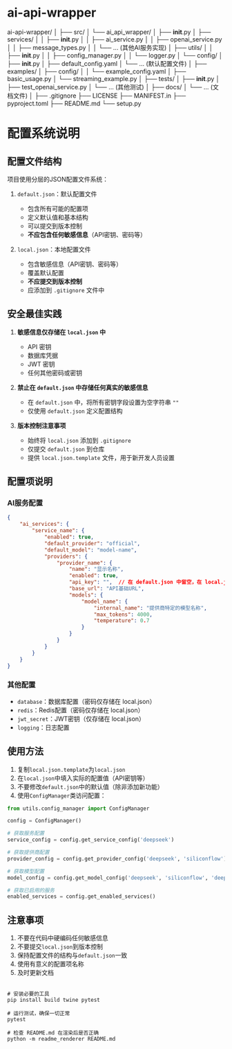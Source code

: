 # ai-api-wrapper

ai-api-wrapper/
│
├── src/
│   └── ai_api_wrapper/
│       ├── __init__.py
│       ├── services/
│       │   ├── __init__.py
│       │   ├── ai_service.py
│       │   ├── openai_service.py
│       │   ├── message_types.py
│       │   └── ... (其他AI服务实现)
│       ├── utils/
│       │   ├── __init__.py
│       │   ├── config_manager.py
│       │   └── logger.py
│       └── config/
│           ├── __init__.py
│           ├── default_config.yaml
│           └── ... (默认配置文件)
│
├── examples/
│   ├── config/
│   │   └── example_config.yaml
│   ├── basic_usage.py
│   └── streaming_example.py
│
├── tests/
│   ├── __init__.py
│   ├── test_openai_service.py
│   └── ... (其他测试)
│
├── docs/
│   └── ... (文档文件)
│
├── .gitignore
├── LICENSE
├── MANIFEST.in
├── pyproject.toml
├── README.md
└── setup.py



# 配置系统说明

## 配置文件结构

项目使用分层的JSON配置文件系统：

1. `default.json`：默认配置文件
   - 包含所有可能的配置项
   - 定义默认值和基本结构
   - 可以提交到版本控制
   - **不应包含任何敏感信息**（API密钥、密码等）

2. `local.json`：本地配置文件
   - 包含敏感信息（API密钥、密码等）
   - 覆盖默认配置
   - **不应提交到版本控制**
   - 应添加到 `.gitignore` 文件中

## 安全最佳实践

1. **敏感信息仅存储在 `local.json` 中**
   - API 密钥
   - 数据库凭据
   - JWT 密钥
   - 任何其他密码或密钥

2. **禁止在 `default.json` 中存储任何真实的敏感信息**
   - 在 `default.json` 中，将所有密钥字段设置为空字符串 `""`
   - 仅使用 `default.json` 定义配置结构

3. **版本控制注意事项**
   - 始终将 `local.json` 添加到 `.gitignore`
   - 仅提交 `default.json` 到仓库
   - 提供 `local.json.template` 文件，用于新开发人员设置

## 配置项说明

### AI服务配置

```json
{
    "ai_services": {
        "service_name": {
            "enabled": true,
            "default_provider": "official",
            "default_model": "model-name",
            "providers": {
                "provider_name": {
                    "name": "显示名称",
                    "enabled": true,
                    "api_key": "",  // 在 default.json 中留空，在 local.json 中填写实际值
                    "base_url": "API基础URL",
                    "models": {
                        "model_name": {
                            "internal_name": "提供商特定的模型名称",
                            "max_tokens": 4000,
                            "temperature": 0.7
                        }
                    }
                }
            }
        }
    }
}
```

### 其他配置

- `database`：数据库配置（密码仅存储在 local.json）
- `redis`：Redis配置（密码仅存储在 local.json）
- `jwt_secret`：JWT密钥（仅存储在 local.json）
- `logging`：日志配置

## 使用方法

1. 复制`local.json.template`为`local.json`
2. 在`local.json`中填入实际的配置值（API密钥等）
3. 不要修改`default.json`中的默认值（除非添加新功能）
4. 使用`ConfigManager`类访问配置：

```python
from utils.config_manager import ConfigManager

config = ConfigManager()

# 获取服务配置
service_config = config.get_service_config('deepseek')

# 获取提供商配置
provider_config = config.get_provider_config('deepseek', 'siliconflow')

# 获取模型配置
model_config = config.get_model_config('deepseek', 'siliconflow', 'deepseek-chat')

# 获取已启用的服务
enabled_services = config.get_enabled_services()
```

## 注意事项

1. 不要在代码中硬编码任何敏感信息
2. 不要提交`local.json`到版本控制
3. 保持配置文件的结构与`default.json`一致
4. 使用有意义的配置项名称
5. 及时更新文档 


## 

```
# 安装必要的工具
pip install build twine pytest

# 运行测试，确保一切正常
pytest

# 检查 README.md 在渲染后是否正确
python -m readme_renderer README.md
```